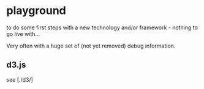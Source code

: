 # playground
to do some first steps with a new technology and/or framework - nothing to go live with...

Very often with a huge set of (not yet removed) debug information.

## d3.js

see [./d3/]
